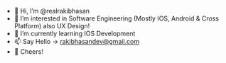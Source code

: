 - 👋 Hi, I’m @realrakibhasan
- 👀 I’m interested in Software Engineering (Mostly IOS, Android & Cross Platform) also UX Design!
- 🌱 I’m currently learning IOS Development
- 📫 Say Hello -> rakibhasandev@gmail.com
- 🥂 Cheers!
     

<!---
realrakibhasan/realrakibhasan is a ✨ special ✨ repository because its `README.md` (this file) appears on your GitHub profile.
You can click the Preview link to take a look at your changes.
--->
